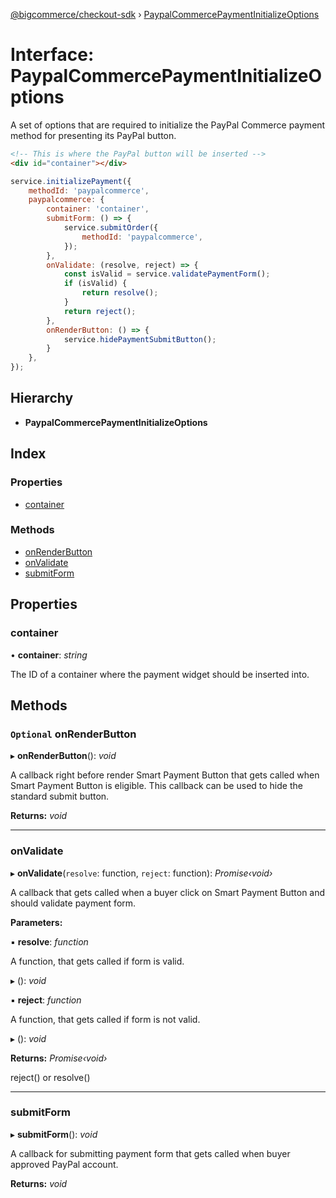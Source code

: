 [@bigcommerce/checkout-sdk](../README.md) › [PaypalCommercePaymentInitializeOptions](paypalcommercepaymentinitializeoptions.md)

# Interface: PaypalCommercePaymentInitializeOptions

A set of options that are required to initialize the PayPal Commerce payment
method for presenting its PayPal button.

```html
<!-- This is where the PayPal button will be inserted -->
<div id="container"></div>
```

```js
service.initializePayment({
    methodId: 'paypalcommerce',
    paypalcommerce: {
        container: 'container',
        submitForm: () => {
            service.submitOrder({
                methodId: 'paypalcommerce',
            });
        },
        onValidate: (resolve, reject) => {
            const isValid = service.validatePaymentForm();
            if (isValid) {
                return resolve();
            }
            return reject();
        },
        onRenderButton: () => {
            service.hidePaymentSubmitButton();
        }
    },
});
```

## Hierarchy

* **PaypalCommercePaymentInitializeOptions**

## Index

### Properties

* [container](paypalcommercepaymentinitializeoptions.md#container)

### Methods

* [onRenderButton](paypalcommercepaymentinitializeoptions.md#optional-onrenderbutton)
* [onValidate](paypalcommercepaymentinitializeoptions.md#onvalidate)
* [submitForm](paypalcommercepaymentinitializeoptions.md#submitform)

## Properties

###  container

• **container**: *string*

The ID of a container where the payment widget should be inserted into.

## Methods

### `Optional` onRenderButton

▸ **onRenderButton**(): *void*

A callback right before render Smart Payment Button that gets called when
Smart Payment Button is eligible. This callback can be used to hide the standard submit button.

**Returns:** *void*

___

###  onValidate

▸ **onValidate**(`resolve`: function, `reject`: function): *Promise‹void›*

A callback that gets called when a buyer click on Smart Payment Button
and should validate payment form.

**Parameters:**

▪ **resolve**: *function*

A function, that gets called if form is valid.

▸ (): *void*

▪ **reject**: *function*

A function, that gets called if form is not valid.

▸ (): *void*

**Returns:** *Promise‹void›*

reject() or resolve()

___

###  submitForm

▸ **submitForm**(): *void*

A callback for submitting payment form that gets called
when buyer approved PayPal account.

**Returns:** *void*
